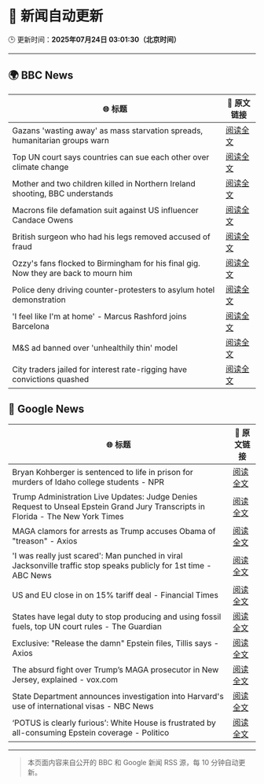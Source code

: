 # 🧠 新闻自动更新

🕒 更新时间：**2025年07月24日 03:01:30（北京时间）**

---

## 🌍 BBC News

| 🌐 标题 | 🔗 原文链接 |
|--------|-------------|
| Gazans 'wasting away' as mass starvation spreads, humanitarian groups warn | [阅读全文](https://www.bbc.com/news/articles/ce9xkx7vnmxo) |
| Top UN court says countries can sue each other over climate change | [阅读全文](https://www.bbc.com/news/articles/ce379k4v3pwo) |
| Mother and two children killed in Northern Ireland shooting, BBC understands | [阅读全文](https://www.bbc.com/news/articles/cqx2537w5e2o) |
| Macrons file defamation suit against US influencer Candace Owens | [阅读全文](https://www.bbc.com/news/articles/c8739w8py4jo) |
| British surgeon who had his legs removed  accused of fraud | [阅读全文](https://www.bbc.com/news/articles/c75r21ww30vo) |
| Ozzy's fans flocked to Birmingham for his final gig. Now they are back to mourn him | [阅读全文](https://www.bbc.com/news/articles/cd971z1g7wvo) |
| Police deny driving counter-protesters to asylum hotel demonstration | [阅读全文](https://www.bbc.com/news/articles/c4g8nzn3ne9o) |
| 'I feel like I'm at home' - Marcus Rashford joins Barcelona | [阅读全文](https://www.bbc.com/sport/football/articles/c873zvn37jvo) |
| M&S ad banned over 'unhealthily thin' model | [阅读全文](https://www.bbc.com/news/articles/cly2j1322w9o) |
| City traders jailed for interest rate-rigging have convictions quashed | [阅读全文](https://www.bbc.com/news/articles/cr5vgqr8p14o) |

## 📰 Google News

| 🌐 标题 | 🔗 原文链接 |
|--------|-------------|
| Bryan Kohberger is sentenced to life in prison for murders of Idaho college students - NPR | [阅读全文](https://news.google.com/rss/articles/CBMiiwFBVV95cUxOeW1JeHZXU0pTSENUbVFjTzBTdzlmNlAwNDk0TlMyQVdVQVR6THNtUklfbTFKX1RfS2wyd3VodWE5cWVtYXJpWDlzWjd1UEIxeUNEYWJsODVwcnIzc01jSExlTi1KdkdXWTllRlVoRGtvZF9LNE5zUjhkUWdNazdtdk1CY2hDU2ZhYW5J?oc=5) |
| Trump Administration Live Updates: Judge Denies Request to Unseal Epstein Grand Jury Transcripts in Florida - The New York Times | [阅读全文](https://news.google.com/rss/articles/CBMiY0FVX3lxTE1HZlhYMGNmWUJKWkxyMGczdWdEVHBPNXYyT2JwT2ttWFZqNGdVTjNhMkZKaUxzZDVSWVA0aTBZb0FkaEcxTTBDd1E4RTJnMF91UVBUU0NBYjhjbTQ3M1c0MEl4MA?oc=5) |
| MAGA clamors for arrests as Trump accuses Obama of "treason" - Axios | [阅读全文](https://news.google.com/rss/articles/CBMie0FVX3lxTE4wRndGcDNsTjVoMlVSbExHbnAyU0UyWmxWZzFNNXplbDJJWjJLZWctUHdoZzllQnctSDJkdGlWSnUxbm1qYWNPMHBfbzhlMHNtUjRhQ0c0Q1VOWTRPajJra0xPWDBkaUl3ZjNaVkJOVUFRNUotQy1vaTV1QQ?oc=5) |
| 'I was really just scared': Man punched in viral Jacksonville traffic stop speaks publicly for 1st time - ABC News | [阅读全文](https://news.google.com/rss/articles/CBMipAFBVV95cUxOM1d4bU1tRXYtUENsVzkyRUZ3WDlqVWQyV0pyX3ZjREp2VmZfMmhuYzJUU0ZqckxCcXZFYjMxTHhSdGhaenNpZmE2OEkxaHVPbzU0S2RGMXltTDlvYUl3dkUzb25MRzJ1NFdLQ09PUkxlZVpQWWtPc05mZzJHZC12MkhiUk5GUGlwVkQxOFM0NFFVZ1lKQmV5ZVJ0VXBSdE5OVjRTc9IBqgFBVV95cUxNYTM3cnpJaGV5NTZYU21yd2ZqYXY2dTRSMkJpYVMwRW5XejFWMHQ2TGtRSG40RjE3cHB6dWhkaWZ1UVQ2LVdLdVVmbmtBRUNqbllpSVEtSEhVd2c5RW1MNlNuVDlGZExsLXRwYlN1MDdMQ0E1Y2tDU2hUOWR6ZXcwMDlGMFFpRHREN1l0ck16bXJDUVhlTm5WUm55a3FnUnNjajlHdWxoZUFXZw?oc=5) |
| US and EU close in on 15% tariff deal - Financial Times | [阅读全文](https://news.google.com/rss/articles/CBMicEFVX3lxTE9uWEZYeXZubFZPM0RtczV3czg3QmF4MV8tbEg4TEgzM0k1M3FFLU9QN2RpSXNsNUxkbVlEX1lja01GTE5lUC1lTXF6Z1d1ME9qY0psSVVTSFRMa24wNm4xT2tuYUNIN1AtY0RhZkdZRm0?oc=5) |
| States have legal duty to stop producing and using fossil fuels, top UN court rules - The Guardian | [阅读全文](https://news.google.com/rss/articles/CBMiqwFBVV95cUxPZ183ZVZlU0ltNHd2WUhhQVNZSjhhT0JIYTVKdkw0bTFZd1ZUSDVmcklUemk2VFZnNm5nT0FhdFdDNVhheDhpY21LU0ptVXpJNm9tZko0QjBENU55LS11dGhwSjBnNlZ2R2xQVS1rbzV0Tm96ZTNVWEhPRG8teFhZQ0lEYW1qMHZjN0xkblEyWGx3eU9PVDJJMm1wZ3c0LVRLbmpXUmcxX2ZNSm8?oc=5) |
| Exclusive: "Release the damn" Epstein files, Tillis says - Axios | [阅读全文](https://news.google.com/rss/articles/CBMieEFVX3lxTE1GVUdUMXRhXzdfSFhMVVVQaTJmSFplYzVBU0ZZSG1CYTltRENSUVZ3MUhPcHl4d1dEVGZsNDlqa1pMNU96TlJkcXBtRF8yYy1TRjlSLVFGRUhmZ2ZKWWFBMGJzU3ViekJpbXd5V3hOUWxTaVJBbWFtMg?oc=5) |
| The absurd fight over Trump’s MAGA prosecutor in New Jersey, explained - vox.com | [阅读全文](https://news.google.com/rss/articles/CBMilgFBVV95cUxOY2pIYUZiUUVvTE5PWklDeldxdklDdkFPV2VaVF9WTUNCLWZCeFk4YU51cWF3cEpCa0t2a2tZSnJJZWE4cUZtN0loYjRYUk13elg1TDNUREtmVFMyTWhOY1plRUR5cXZMVXlJbHlRLWlsREk1VHJ4ZW9rSTRSSTVSc05BdXNEODZhWDRRTkxyYkNxV3phVUE?oc=5) |
| State Department announces investigation into Harvard's use of international visas - NBC News | [阅读全文](https://news.google.com/rss/articles/CBMiugFBVV95cUxQcjZnSW5LdmtvZTB5M0dTY2k2SDdXRG1OU3NEZlB0M2lETVdJbXd4c002bXg2WnNEUzBxVzhOQ1V0Sy1lMjM5XzIzaWlkZXVqZzc3UTdtQWhSYmowTzZoUURMdWM3dGVoWkFaM3FJRVJKQTNrRi1TSkpSNVBrSWdkTzIxRlhXWGZOQnFRdFZ1QkstYW5ueUMxV0h0ejVvX0dzY0h4NklFN245bnN5YUowc3FEaWxuVWE1d2fSAVZBVV95cUxOMnMzNjMtRDNNa0ZTWDBPUmg0SlBUMnhXckpCb2NGZExHZlA1N193MFRaMXRKbUpjdUFTdHM5QVNBbW5TM2JSWGZqUkJEMS1IQTBpSS1SUQ?oc=5) |
| ‘POTUS is clearly furious’: White House is frustrated by all-consuming Epstein coverage - Politico | [阅读全文](https://news.google.com/rss/articles/CBMizwFBVV95cUxPUGw0ck04WG92VFlIX3NTOEJSUGxNdkNiUC1ibF9BaGFORkJocXA0cXFrckM4ZmdGT2d3ZHhRSFN0dFJsaktHQnZqbUhPVjJNaGc0cXVnVm1qRUZyWHRsSDVfOXdsN0ZOcmdnQk9pVUVmUTlqZHJ6eEdsTENMZ3NBckQ1TWhBdGRWdG05ZUpDSzE0dGdrR3JxNXRiUEhTZXBNTk1GS2Rlc0FlZTlfUUlfSWVtQldPeUxqN1otSkJFc2lxbE9yQUJISTlGS3FFa3M?oc=5) |

---
> 本页面内容来自公开的 BBC 和 Google 新闻 RSS 源，每 10 分钟自动更新。